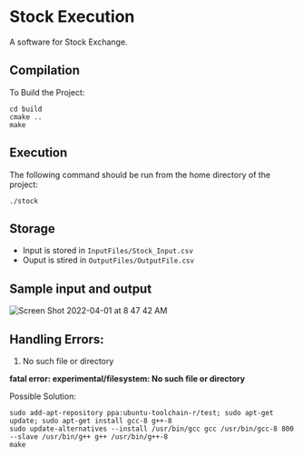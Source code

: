 # Stock Execution

A software for Stock Exchange.


## Compilation

To Build the Project:

    cd build
    cmake ..
    make


## Execution

The following command should be run from the home directory of the project:

    ./stock


## Storage

- Input is stored in `InputFiles/Stock_Input.csv`
- Ouput is stired in `OutputFiles/OutputFile.csv`



## Sample input and output

![Screen Shot 2022-04-01 at 8 47 42 AM](https://user-images.githubusercontent.com/26688454/161298063-32b55bf2-1d16-47b9-a06d-bac62d4f2fac.png)


## Handling Errors:

1. No such file or directory

**fatal error: experimental/filesystem: No such file or directory**

Possible Solution:

    sudo add-apt-repository ppa:ubuntu-toolchain-r/test; sudo apt-get update; sudo apt-get install gcc-8 g++-8
    sudo update-alternatives --install /usr/bin/gcc gcc /usr/bin/gcc-8 800 --slave /usr/bin/g++ g++ /usr/bin/g++-8
    make

